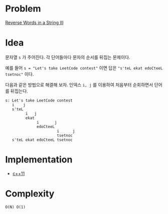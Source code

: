 # Problem

[Reverse Words in a String III](https://leetcode.com/problems/reverse-words-in-a-stringiii/)

# Idea

문자열 `s` 가 주어진다. 각 단어들마다 문자의 순서를 뒤집는 문제이다.

예를 들어 `s = "Let's take LeetCode contest"` 이면 답은 `"s'teL ekat
edoCteeL tsetnoc"` 이다.

다음과 같은 방법으로 해결해 보자.  인덱스 `i, j` 를 이용하여 처음부터
순회하면서 단어를 뒤집는다.

```
s: Let's take LeetCode contest
   i    j
   s'teL
         i   j
         ekat
              i       j
              edoCteeL
                       i      j
                       tsetnoc
   s'teL ekat edoCteeL tsetnoc
```

# Implementation

* [c++11](a.cpp)

# Complexity

```
O(N) O(1)
```
